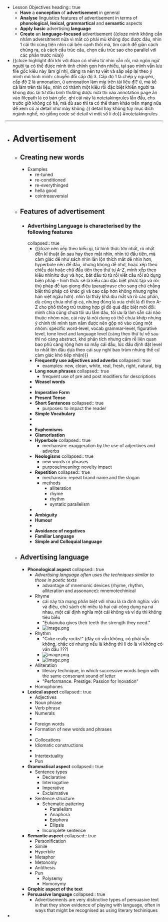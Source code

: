 - Lesson Objectives
  heading:: true
	- **Have** a **conception** of **advertisement** in general
	- **Analyse** linguistics features of advertisement in terms of **phonological, lexical, grammartical** and **semantic** aspects
	- **Apply** **basic** advertising **language**
	- **Create** an **language-focused** advertisement {{cloze mình không cần nhấm adversitment nữa vì mắt có phải mù không đọc được đâu, nhìn 1 cái thì cũng tiện nhìn cái bên cạnh thôi mà, tìm cách để giãn cách chúng ra, cả cách cấu trúc câu, chọn cấu trúc sao cho parallel với các phần trước nữa}}
- {{cloze highlight đôi khi với đoạn có nhiều từ nhìn vẫn rối, mà ngôn ngữ người ta có thể được mình tinh chỉnh gọn hơn nhiều, tại sao mình vẫn lưu file gốc kiểu này làm gì nhỉ, đáng ra nên tự viết và sắp xếp lại theo ý mình mô hình mình: chuyển đổi cấp độ 3. Cấp độ 1 là chép y nguyên, cấp độ 2 là annonation, ừ annonation làm mịa trên tài liệu đi? ừ, mà kể cả làm trên tài liệu, nhìn có thành một kiểu rối đặc biệt khiến người ta không đọc lại từ đầu bình thường được nữa thì vào annotation page ấn vào filepath là có bản gốc. ghi cái này là notetakingrules lần đầu, chs trước giờ không có hả, mà dù sao thì ta có thể tham khảo trên mạng nữa để xem có ai detail như mày không :)) detail hay không tùy mục đích ngành nghề, nó giống code sẽ detail vì một số lí do}} #notetakingrules
- ---
- # Advertisement
	- ## Creating new words
		- Examples
			- re-tuned
			- re-conditioned
			- re-everythinged
			- hella good
			- cointreauversial
	- ## Features of advertisement
		- ### Advertising Language is characterised by the following features
		  collapsed:: true
			- {{cloze nên xếp theo kiểu gì, từ hình thức lớn nhất, rõ nhất đến kĩ thuật ẩn sau hay theo mắt nhìn, nhìn từ đầu tiên, mà cảm giác để như sách nhìn lẫn lộn thích mắt dễ nhìn hơn, hyperbole nên để đầu, nhưng không dễ nhớ, hoặc xếp theo chiều dài hoặc chữ đầu tiên theo thứ tự A-Z. mình xếp theo kiểu nhìn/tư duy và học, bắt đầu từ từ rồi viết câu rồi sử dụng biện pháp - hình thức sẽ là kiểu câu đặc biệt phức tạp và rồi thủ pháp để tạo giọng điệu (paraphrase cho sang chứ chẳng biết thủ pháp có khác gì và cao cấp hơn không nhưng nghe hán việt ngầu hơn). nhìn lại thấy khá dịu mắt và rõ các phần, dù cũng chưa nhớ gì cả, nhưng đúng là xưa chốt là đi theo A-Z cho phổ thông trừ trường hợp gì đó quá đặc biệt mới đổi. mình chia cũng chưa tối ưu lắm đâu, tối ưu là làm sẵn cái nào thuộc nhóm nào, cái này là nội dung có thể chưa khớp nhưng ý chính thì mình tạm nắm được nên gộp nó vào cùng một nhóm: specific word-level, vocab grammar-level, figurative level, tone level and language level (càng theo thứ tự về sau thì nó càng abstract, khó phân tích nhưng cắm rễ liên quan bao phủ càng rộng hơn so mấy cái đầu, lúc đầu định đặt level to nhất lên đầu dựa theo cái suy nghĩ bao trùm nhưng thế cứ cảm giác khó tiếp nhận)}}
			- **Frequently use adjectives and adverbs**
			  collapsed:: true
				- examples: new, clean, white, real, fresh, right, natural, big
			- **Long noun phrases**
			  collapsed:: true
				- frequent use of pre and post modifiers for descriptions
			- **Weasel words**
			-
			- **Imperative Form**
			- **Present Tense**
			- **Short Sentences**
			  collapsed:: true
				- purposes: to impact the reader
			- **Simple Vocabulary**
			-
			-
			- **Euphemisms**
			- **Glamorisation**
			- **Hyperbole**
			  collapsed:: true
				- mechansim: exaggeration by the use of adjectives and adverbs
			- **Neologisms**
			  collapsed:: true
				- new words or phrases
				- purpose/meaning: novelty impact
			- **Repetition**
			  collapsed:: true
				- mechansim: repeat brand name and the slogan
				- methods
					- alliteration
					- rhyme
					- rhythm
					- syntatic parallelism
			-
			- **Ambiguity**
			- **Humour**
			-
			- **Avoidance of negatives**
			- **Familiar Language**
			- **Simple and Colloquial language**
	- ## Advertising language
		- **Phonological aspect**
		  collapsed:: true
			- *Advertising language often uses the techniques similar to those in poetic texts*
				- advantage of mnemonic devices (rhyme, rhythm, alliteration and assonance): mnemotechinical
			- Rhyme
				- cái này tra mạng phân biệt với nhau là ra định nghĩa: vần và điệu, chứ sách chỉ miêu tả hai cái công dụng na ná nhau, một cái định nghĩa một cái không và ví dụ thì không tiêu biểu
				- "Eukanuba gives their teeth the strength they need."
				- ![image.png](../assets/image_1685634224677_0.png)
			- Rhythm
				- "Coke really rocks!" (đây có vần không, có phải vần không, chắc có nhưng nếu là không thì lí do là vì không có vần đầu ???)
				- ![image.png](../assets/image_1685633951628_0.png)
				- ![image.png](../assets/image_1685634046709_0.png)
			- Alliteration
				- literary technique, in which successive words begin with the same consonant sound of letter
				- "Performance. Prestige. Passion for Inovation"
			- Homophones
		- **Lexical aspect**
		  collapsed:: true
			- Adjectives
			- Noun phrase
			- Verb phrase
			- Numerals
			-
			- Foreign words
			- Formation of new words and phrases
			-
			- Collocations
			- Idiomatic constructions
			-
			- Intertextuality
			- Pun
		- **Grammatical aspect**
		  collapsed:: true
			- Sentence types
				- Declarative
				- Interrogative
				- Imperative
				- Exclaimative
			- Sentence structure
				- Schematic pattering
					- Parallelism
					- Anaphora
					- Epiphora
					- Ellipsis
				- Incomplete sentence
		- **Semantic aspect**
		  collapsed:: true
			- Personification
			- Simile
			- Hyperbile
			- Metaphor
			- Metonomy
			- Antithesis
			- Pun
				- Polysemy
				- Homonymy
		- **Graphic aspect of the text**
		- **Persuasive language**
		  collapsed:: true
			- Advertisements are very distinctive types of persuasive text in that they show evidence of playing with language, often in ways that might be recognised as using literary techiniques
-